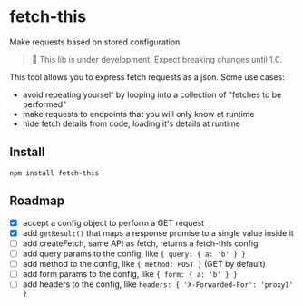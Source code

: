 # fetch-this
Make requests based on stored configuration

> :construction: This lib is under development. Expect breaking changes until 1.0.

This tool allows you to express fetch requests as a json.
Some use cases:
- avoid repeating yourself by looping into a collection of "fetches to be performed"
- make requests to endpoints that you will only know at runtime
- hide fetch details from code, loading it's details at runtime

## Install
```
npm install fetch-this
```

## Roadmap

- [x] accept a config object to perform a GET request
- [x] add `getResult()` that maps a response promise to a single value inside it
- [ ] add createFetch, same API as fetch, returns a fetch-this config
- [ ] add query params to the config, like `{ query: { a: 'b' } }`
- [ ] add method to the config, like `{ method: POST }` (GET by default)
- [ ] add form params to the config, like `{ form: { a: 'b' } }`
- [ ] add headers to the config, like ` headers: { 'X-Forwarded-For': 'proxy1' } `
